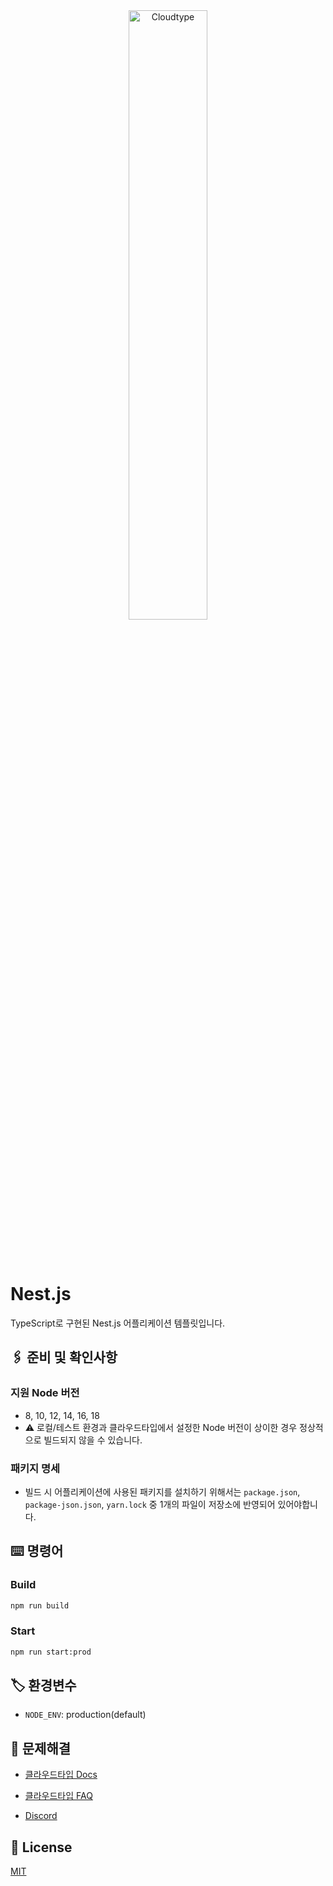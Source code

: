 <br/>
<br/>

<p align="center">
<img src="https://files.cloudtype.io/logo/cloudtype-logo-horizontal-black.png" width="50%" alt="Cloudtype"/>
</p>

<br/>
<br/>

# Nest.js

TypeScript로 구현된 Nest.js 어플리케이션 템플릿입니다.

## 🖇️ 준비 및 확인사항

### 지원 Node 버전
- 8, 10, 12, 14, 16, 18
- ⚠️ 로컬/테스트 환경과 클라우드타입에서 설정한 Node 버전이 상이한 경우 정상적으로 빌드되지 않을 수 있습니다.

### 패키지 명세
- 빌드 시 어플리케이션에 사용된 패키지를 설치하기 위해서는 `package.json`, `package-json.json`, `yarn.lock` 중 1개의 파일이 저장소에 반영되어 있어야합니다.

## ⌨️ 명령어

### Build

```bash
npm run build
```

### Start

```bash
npm run start:prod
```


## 🏷️ 환경변수

- `NODE_ENV`: production(default) 


## 💬 문제해결

- [클라우드타입 Docs](https://docs.cloudtype.io/)

- [클라우드타입 FAQ](https://help.cloudtype.io/guide/faq)

- [Discord](https://discord.gg/U7HX4BA6hu)


## 📄 License

[MIT](https://github.com/nestjs/nest/blob/master/LICENSE)

